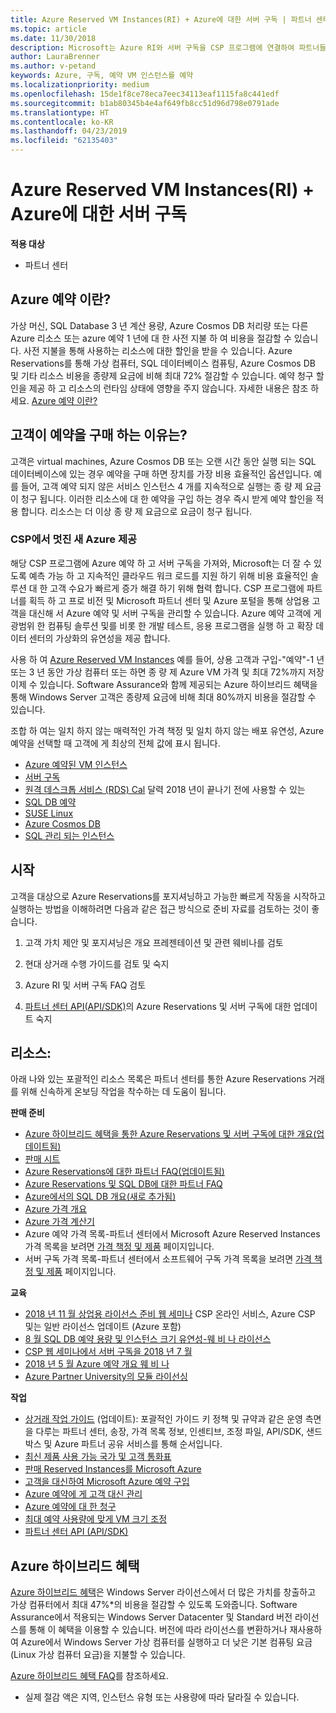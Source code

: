 ```yaml
---
title: Azure Reserved VM Instances(RI) + Azure에 대한 서버 구독 | 파트너 센터
ms.topic: article
ms.date: 11/30/2018
description: Microsoft는 Azure RI와 서버 구독을 CSP 프로그램에 연결하여 파트너들이 보다 비용 효과적인 솔루션에 대한 고객의 급증하는 요구를 충족하여 예측성이 뛰어난 영구적인 클라우드 워크로드를 지원하도록 적극 돕고 있습니다. CSP 프로그램을 통해 파트너는 상용 고객을 대신하여 Microsoft 파트너 센터 및 Azure Portal을 통해 Azure RI 및 서버 구독을 획득, 프로비저닝 및 관리할 수 있습니다.
author: LauraBrenner
ms.author: v-petand
keywords: Azure, 구독, 예약 VM 인스턴스를 예약
ms.localizationpriority: medium
ms.openlocfilehash: 15de1f8ce78eca7eec34113eaf1115fa8c441edf
ms.sourcegitcommit: b1ab80345b4e4af649fb8cc51d96d798e0791ade
ms.translationtype: HT
ms.contentlocale: ko-KR
ms.lasthandoff: 04/23/2019
ms.locfileid: "62135403"
---
```

<!-- Mike Aasen wrote and owns this topic -->

# <a name="azure-reserved-vm-instances-ri--server-subscriptions-for-azure"></a>Azure Reserved VM Instances(RI) + Azure에 대한 서버 구독

**적용 대상**

- 파트너 센터
 
## <a name="what-are-azure-reservations"></a>Azure 예약 이란?

가상 머신, SQL Database 3 년 계산 용량, Azure Cosmos DB 처리량 또는 다른 Azure 리소스 또는 azure 예약 1 년에 대 한 사전 지불 하 여 비용을 절감할 수 있습니다. 사전 지불을 통해 사용하는 리소스에 대한 할인을 받을 수 있습니다. Azure Reservations를 통해 가상 컴퓨터, SQL 데이터베이스 컴퓨팅, Azure Cosmos DB 및 기타 리소스 비용을 종량제 요금에 비해 최대 72% 절감할 수 있습니다. 예약 청구 할인을 제공 하 고 리소스의 런타임 상태에 영향을 주지 않습니다. 자세한 내용은 참조 하세요. [Azure 예약 이란?](https://docs.microsoft.com/azure/billing/billing-save-compute-costs-reservations)

## <a name="why-should-customers-buy-a-reservation"></a>고객이 예약을 구매 하는 이유는?

고객은 virtual machines, Azure Cosmos DB 또는 오랜 시간 동안 실행 되는 SQL 데이터베이스에 있는 경우 예약을 구매 하면 장치를 가장 비용 효율적인 옵션입니다. 예를 들어, 고객 예약 되지 않은 서비스 인스턴스 4 개를 지속적으로 실행는 종 량 제 요금이 청구 됩니다. 이러한 리소스에 대 한 예약을 구입 하는 경우 즉시 받게 예약 할인을 적용 합니다. 리소스는 더 이상 종 량 제 요금으로 요금이 청구 됩니다.

 
### <a name="compelling-new-azure-offer-in-csp"></a>CSP에서 멋진 새 Azure 제공 

해당 CSP 프로그램에 Azure 예약 하 고 서버 구독을 가져와, Microsoft는 더 잘 수 있도록 예측 가능 하 고 지속적인 클라우드 워크 로드를 지원 하기 위해 비용 효율적인 솔루션 대 한 고객 수요가 빠르게 증가 해결 하기 위해 협력 합니다. CSP 프로그램에 파트너를 획득 하 고 프로 비전 및 Microsoft 파트너 센터 및 Azure 포털을 통해 상업용 고객을 대신해 서 Azure 예약 및 서버 구독을 관리할 수 있습니다. Azure 예약 고객에 게 광범위 한 컴퓨팅 솔루션 및를 비롯 한 개발 테스트, 응용 프로그램을 실행 하 고 확장 데이터 센터의 가상화의 유연성을 제공 합니다. 

사용 하 여 [Azure Reserved VM Instances](https://azure.microsoft.com/en-us/pricing/reserved-vm-instances/) 예를 들어, 상용 고객과 구입-"예약"-1 년 또는 3 년 동안 가상 컴퓨터 또는 하면 종 량 제 Azure VM 가격 및 최대 72%까지 저장 이제 수 있습니다. Software Assurance와 함께 제공되는 Azure 하이브리드 혜택을 통해 Windows Server 고객은 종량제 요금에 비해 최대 80%까지 비용을 절감할 수 있습니다. 

조합 하 여는 일치 하지 않는 매력적인 가격 책정 및 일치 하지 않는 배포 유연성, Azure 예약을 선택할 때 고객에 게 최상의 전체 값에 표시 됩니다. 

- [Azure 예약된 VM 인스턴스](https://docs.microsoft.com/azure/virtual-machines/windows/prepay-reserved-vm-instances)
- [서버 구독](https://www.microsoft.com/en-us/Licensing/news/windows-sql-server-through-csp) 
- [원격 데스크톱 서비스 (RDS) Cal](https://cloudblogs.microsoft.com/windowsserver/2018/10/03/remote-desktop-services-2019-generally-available-with-windows-server-2019/) 달력 2018 년이 끝나기 전에 사용할 수 있는
- [SQL DB 예약](https://docs.microsoft.com/azure/sql-database/sql-database-reserved-capacity)
- [SUSE Linux](https://docs.microsoft.com/azure/virtual-machines/linux/prepay-suse-software-charges)
- [Azure Cosmos DB](https://docs.microsoft.com/azure/cosmos-db/cosmos-db-reserved-capacity)
- [SQL 관리 되는 인스턴스](https://docs.microsoft.com/azure/sql-database/sql-database-managed-instance)

## <a name="getting-started"></a>시작

고객을 대상으로 Azure Reservations를 포지셔닝하고 가능한 빠르게 작동을 시작하고 실행하는 방법을 이해하려면 다음과 같은 접근 방식으로 준비 자료를 검토하는 것이 좋습니다.

1.  고객 가치 제안 및 포지셔닝은 개요 프레젠테이션 및 관련 웨비나를 검토

2.  현대 상거래 수행 가이드를 검토 및 숙지

5.  Azure RI 및 서버 구독 FAQ 검토

6.  [파트너 센터 API(API/SDK)](https://docs.microsoft.com/en-us/partner-center/develop/purchase-azure-reserved-vm-instances)의 Azure Reservations 및 서버 구독에 대한 업데이트 숙지

## <a name="resources"></a>리소스: 

아래 나와 있는 포괄적인 리소스 목록은 파트너 센터를 통한 Azure Reservations 거래를 위해 신속하게 온보딩 작업을 착수하는 데 도움이 됩니다. 

**판매 준비**

- [Azure 하이브리드 혜택을 통한 Azure Reservations 및 서버 구독에 대한 개요(업데이트됨)](https://assetsprod.microsoft.com/Azure-reservations-and-server-subscriptions-with-azure-hybrid-benefit.pptx)
- [판매 시트](https://assetsprod.microsoft.com/mpn/Azure-RI-Sales-Sheet-CSP.pdf)
- [Azure Reservations에 대한 파트너 FAQ(업데이트됨)](https://assetsprod.microsoft.com/Partner-faq-for-azure-reservations.docx)
- [Azure Reservations 및 SQL DB에 대한 파트너 FAQ](https://assetsprod.microsoft.com/Partner-faq-for-azure-reservations-sql-db.docx)
- [Azure에서의 SQL DB 개요(새로 추가됨)](https://assetsprod.microsoft.com/Sql-db-in-azure-overview.pptx)
- [Azure 가격 개요](https://azure.microsoft.com/pricing/#explore-cost)
- [Azure 가격 계산기](https://azure.microsoft.com/pricing/calculator/)
- Azure 예약 가격 목록-파트너 센터에서 Microsoft Azure Reserved Instances 가격 목록을 보려면 [가격 책정 및 제품](https://assetsprod.microsoft.com/modern-offers-country-currency-availability.xlsx) 페이지입니다.
- 서버 구독 가격 목록-파트너 센터에서 소프트웨어 구독 가격 목록을 보려면 [가격 책정 및 제품](https://assetsprod.microsoft.com/modern-offers-country-currency-availability.xlsx) 페이지입니다.

**교육**

- [2018 년 11 월 상업용 라이선스 준비 웹 세미나](https://na01.safelinks.protection.outlook.com/?url=https%3A%2F%2Fcommercial-licensing.eventbuilder.com%2F%3Flandingpageid%3DV0Bx6L&data=02%7C01%7Cv-oumaki%40microsoft.com%7C96e24687952242e1ff0c08d62ada13f3%7C72f988bf86f141af91ab2d7cd011db47%7C1%7C0%7C636743513471330495&sdata=DjPAKnW%2BpVekRS3Zngy2uwAkTpU4z1O%2Fh56NuTOmCzM%3D&reserved=0) CSP 온라인 서비스, Azure CSP 및는 일반 라이선스 업데이트 (Azure 포함)
- [8 월 SQL DB 예약 용량 및 인스턴스 크기 유연성-웨 비 나 라이선스](https://commercial-licensing.eventbuilder.com/view?eventid=d0t9g4)
- [CSP 웹 세미나에서 서버 구독을 2018 년 7 월](https://commercial-licensing.eventbuilder.com/Server_Subscriptions_in_CSP_P2_July)
- [2018 년 5 월 Azure 예약 개요 웨 비 나](https://commercial-licensing.eventbuilder.com/Reserved_Instances_in_CSP_May_Option_1)
- [Azure Partner University의 모듈 라이선싱](https://aka.ms/azure_partner_licensing)

**작업**

- [상거래 작업 가이드](https://assetsprod.microsoft.com/mpn/Partner-Center-Modern-Commerce-Operating-Guide.docx) (업데이트):  포괄적인 가이드 키 정책 및 규약과 같은 운영 측면을 다루는 파트너 센터, 송장, 가격 목록 정보, 인센티브, 조정 파일, API/SDK, 샌드박스 및 Azure 파트너 공유 서비스를 통해 순서입니다.
- [최신 제품 사용 가능 국가 및 고객 통화표](https://assetsprod.microsoft.com/modern-offers-country-currency-availability.xlsx)
- [판매 Reserved Instances를 Microsoft Azure](https://go.microsoft.com/fwlink/?linkid=872806)
- [고객을 대신하여 Microsoft Azure 예약 구입](https://go.microsoft.com/fwlink/?linkid=872807)
- [Azure 예약에 게 고객 대신 관리](https://go.microsoft.com/fwlink/?linkid=872808)
- [Azure 예약에 대 한 청구](https://go.microsoft.com/fwlink/?linkid=872809)
- [최대 예약 사용량에 맞게 VM 크기 조정](https://go.microsoft.com/fwlink/?linkid=872810)
- [파트너 센터 API (API/SDK)](https://docs.microsoft.com/en-us/partner-center/develop/purchase-azure-reserved-vm-instances)

## <a name="azure-hybrid-benefit"></a>Azure 하이브리드 혜택

[Azure 하이브리드 혜택](https://azure.microsoft.com/pricing/hybrid-benefit)은 Windows Server 라이선스에서 더 많은 가치를 창출하고 가상 컴퓨터에서 최대 47%*의 비용을 절감할 수 있도록 도와줍니다. Software Assurance에서 적용되는 Windows Server Datacenter 및 Standard 버전 라이선스를 통해 이 혜택을 이용할 수 있습니다. 버전에 따라 라이선스를 변환하거나 재사용하여 Azure에서 Windows Server 가상 컴퓨터를 실행하고 더 낮은 기본 컴퓨팅 요금(Linux 가상 컴퓨터 요금)을 지불할 수 있습니다.

[Azure 하이브리드 혜택 FAQ](https://azure.microsoft.com/en-us/pricing/hybrid-benefit/faq/)를 참조하세요.

* 실제 절감 액은 지역, 인스턴스 유형 또는 사용량에 따라 달라질 수 있습니다.